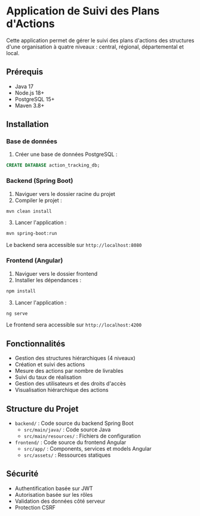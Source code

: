 # Application de Suivi des Plans d'Actions

Cette application permet de gérer le suivi des plans d'actions des structures d'une organisation à quatre niveaux : central, régional, départemental et local.

## Prérequis

- Java 17
- Node.js 18+
- PostgreSQL 15+
- Maven 3.8+

## Installation

### Base de données

1. Créer une base de données PostgreSQL :
```sql
CREATE DATABASE action_tracking_db;
```

### Backend (Spring Boot)

1. Naviguer vers le dossier racine du projet
2. Compiler le projet :
```bash
mvn clean install
```
3. Lancer l'application :
```bash
mvn spring-boot:run
```

Le backend sera accessible sur `http://localhost:8080`

### Frontend (Angular)

1. Naviguer vers le dossier frontend
2. Installer les dépendances :
```bash
npm install
```
3. Lancer l'application :
```bash
ng serve
```

Le frontend sera accessible sur `http://localhost:4200`

## Fonctionnalités

- Gestion des structures hiérarchiques (4 niveaux)
- Création et suivi des actions
- Mesure des actions par nombre de livrables
- Suivi du taux de réalisation
- Gestion des utilisateurs et des droits d'accès
- Visualisation hiérarchique des actions

## Structure du Projet

- `backend/` : Code source du backend Spring Boot
  - `src/main/java/` : Code source Java
  - `src/main/resources/` : Fichiers de configuration
- `frontend/` : Code source du frontend Angular
  - `src/app/` : Components, services et models Angular
  - `src/assets/` : Ressources statiques

## Sécurité

- Authentification basée sur JWT
- Autorisation basée sur les rôles
- Validation des données côté serveur
- Protection CSRF

